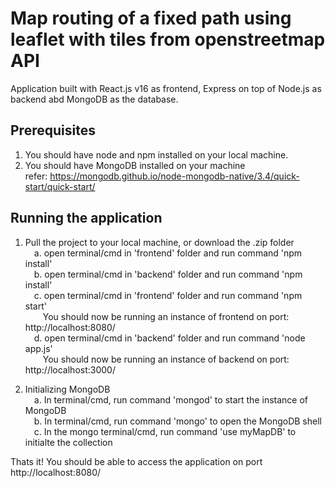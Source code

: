 # Map routing of a fixed path using leaflet with tiles from openstreetmap API
Application built with React.js v16 as frontend, Express on top of Node.js as backend abd MongoDB as the database.

## Prerequisites

1. You should have node and npm installed on your local machine. <br />
2. You should have MongoDB installed on your machine<br />
	refer: https://mongodb.github.io/node-mongodb-native/3.4/quick-start/quick-start/

## Running the application

1. Pull the project to your local machine, or download the .zip folder <br />
    &emsp;a. open terminal/cmd in 'frontend' folder and run command 'npm install'<br />
    &emsp;b. open terminal/cmd in 'backend' folder and run command 'npm install'<br />
    &emsp;c. open terminal/cmd in 'frontend' folder and run command 'npm start' <br />
	&emsp;&emsp;You should now be running an instance of frontend on port: http://localhost:8080/ <br />
    &emsp;d. open terminal/cmd in 'backend' folder and run command 'node app.js' <br />
	&emsp;&emsp;You should now be running an instance of backend on port: http://localhost:3000/ <br />

2. Initializing MongoDB<br />
    &emsp;a. In terminal/cmd, run command 'mongod' to start the instance of MongoDB<br />
	&emsp;b. In terminal/cmd, run command 'mongo' to open the MongoDB shell<br />
	&emsp;c. In the mongo terminal/cmd, run command 'use myMapDB' to initialte the collection<br />

Thats it! You should be able to access the application on port http://localhost:8080/